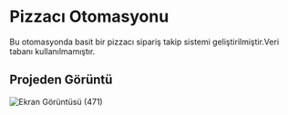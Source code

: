 # Pizzacı Otomasyonu
Bu otomasyonda basit bir pizzacı sipariş takip sistemi geliştirilmiştir.Veri tabanı kullanılmamıştır.

## Projeden Görüntü

![Ekran Görüntüsü (471)](https://user-images.githubusercontent.com/77530565/104902052-418eb900-598f-11eb-8472-d77a2215da44.png)

